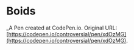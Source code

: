 # Boids
 _A Pen created at CodePen.io. Original URL: [https://codepen.io/controversial/pen/xdOzMG](https://codepen.io/controversial/pen/xdOzMG).

 